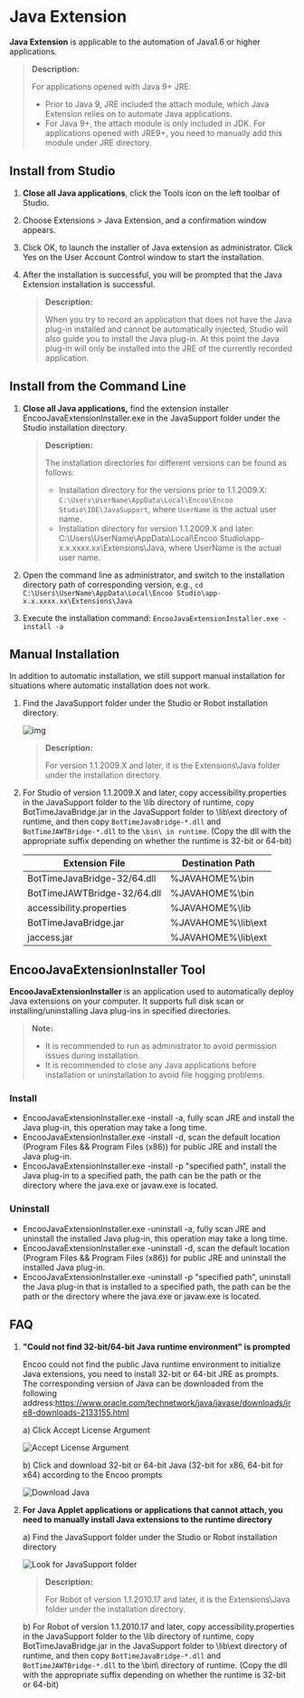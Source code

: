 # Java Extension

**Java Extension** is applicable to the automation of Java1.6 or higher applications.

> **Description:**
> 
> For applications opened with Java 9+ JRE:
> 
> - Prior to Java 9, JRE included the attach module, which Java Extension relies on to automate Java applications.
> - For Java 9+, the attach module is only included in JDK. For applications opened with JRE9+, you need to manually add this module under JRE directory.

## Install from Studio

1. **Close all Java applications**, click the Tools icon on the left toolbar of Studio.

2. Choose Extensions > Java Extension, and a confirmation window appears.

3. Click OK, to launch the installer of Java extension as administrator. Click Yes on the User Account Control window to start the installation.

4. After the installation is successful, you will be prompted that the Java Extension installation is successful.
   
   > **Description:**
   > 
   > When you try to record an application that does not have the Java plug-in installed and cannot be automatically injected, Studio will also guide you to install the Java plug-in. At this point the Java plug-in will only be installed into the JRE of the currently recorded application.

## Install from the Command Line

1. **Close all Java applications,** find the extension installer EncooJavaExtensionInstaller.exe in the JavaSupport folder under the Studio installation directory.
   
   > **Description:**
   > 
   > The installation directories for different versions can be found as follows:
   > 
   > - Installation directory for the versions prior to 1.1.2009.X: `C:\Users\UserName\AppData\Local\Encoo\Encoo Studio\IDE\JavaSupport`, where `UserName` is the actual user name.
   > - Installation directory for version 1.1.2009.X and later: C:\\Users\\UserName\\AppData\\Local\\Encoo Studio\\app-x.x.xxxx.xx\\Extensions\\Java, where UserName is the actual user name.

2. Open the command line as administrator, and switch to the installation directory path of corresponding version, e.g., `cd C:\Users\UserName\AppData\Local\Encoo Studio\app-x.x.xxxx.xx\Extensions\Java`

3. Execute the installation command: `EncooJavaExtensionInstaller.exe -install -a`

## Manual Installation

In addition to automatic installation, we still support manual installation for situations where automatic installation does not work.

1. Find the JavaSupport folder under the Studio or Robot installation directory.
   
   ![img](https://docimages.blob.core.chinacloudapi.cn/images/Amanda/Java/1.png)
   
   > **Description:**
   > 
   > For version 1.1.2009.X and later, it is the Extensions\\Java folder under the installation directory.

2. For Studio of version 1.1.2009.X and later, copy accessibility.properties in the JavaSupport folder to the \\lib directory of runtime, copy BotTimeJavaBridge.jar in the JavaSupport folder to \\lib\\ext directory of runtime, and then copy `BotTimeJavaBridge-*.dll` and `BotTimeJAWTBridge-*.dll` to the `\bin\ in runtime`. (Copy the dll with the appropriate suffix depending on whether the runtime is 32-bit or 64-bit)
   
   | Extension File| Destination Path
   |----------|----------
   | BotTimeJavaBridge-32/64.dll| %JAVAHOME%\\bin
   | BotTimeJAWTBridge-32/64.dll| %JAVAHOME%\\bin
   | accessibility.properties| %JAVAHOME%\\lib
   | BotTimeJavaBridge.jar| %JAVAHOME%\\lib\\ext
   | jaccess.jar| %JAVAHOME%\\lib\\ext



## EncooJavaExtensionInstaller Tool

**EncooJavaExtensionInstaller** is an application used to automatically deploy Java extensions on your computer. It supports full disk scan or installing/uninstalling Java plug-ins in specified directories.

> **Note:**
> 
> - It is recommended to run as administrator to avoid permission issues during installation.
> - It is recommended to close any Java applications before installation or uninstallation to avoid file hogging problems.

### Install

- EncooJavaExtensionInstaller.exe -install -a, fully scan JRE and install the Java plug-in, this operation may take a long time.
- EncooJavaExtensionInstaller.exe -install -d, scan the default location (Program Files \&\& Program Files (x86)) for public JRE and install the Java plug-in.
- EncooJavaExtensionInstaller.exe -install -p "specified path", install the Java plug-in to a specified path, the path can be the path or the directory where the java.exe or javaw.exe is located.

### Uninstall

- EncooJavaExtensionInstaller.exe -uninstall -a, fully scan JRE and uninstall the installed Java plug-in, this operation may take a long time.
- EncooJavaExtensionInstaller.exe -uninstall -d, scan the default location (Program Files \&\& Program Files (x86)) for public JRE and uninstall the installed Java plug-in.
- EncooJavaExtensionInstaller.exe -uninstall -p "specified path", uninstall the Java plug-in that is installed to a specified path, the path can be the path or the directory where the java.exe or javaw.exe is located.

## FAQ

1. **"Could not find 32-bit/64-bit Java runtime environment" is prompted**
   
   Encoo could not find the public Java runtime environment to initialize Java extensions, you need to install 32-bit or 64-bit JRE as prompts. The corresponding version of Java can be downloaded from the following address:<https://www.oracle.com/technetwork/java/javase/downloads/jre8-downloads-2133155.html>
   
   a) Click Accept License Argument
   
   ![Accept License Argument](https://docimages.blob.core.chinacloudapi.cn/images/Studio/Extensions/java-acceptLicenseArguments.png)
   
   b) Click and download 32-bit or 64-bit Java (32-bit for x86, 64-bit for x64) according to the Encoo prompts
   
   ![Download Java](https://docimages.blob.core.chinacloudapi.cn/images/Studio/Extensions/java-downloadJava.png)

2. **For Java Applet applications or applications that cannot attach, you need to manually install Java extensions to the runtime directory**
   
   a) Find the JavaSupport folder under the Studio or Robot installation directory
   
   ![Look for JavaSupport folder](https://docimages.blob.core.chinacloudapi.cn/images/Studio/Extensions/java-javaSupport.png)
   
   > **Description:**
   > 
   > For Robot of version 1.1.2010.17 and later, it is the Extensions\\Java folder under the installation directory.
   
   b) For Robot of version 1.1.2010.17 and later, copy accessibility.properties in the JavaSupport folder to the \\lib directory of runtime, copy BotTimeJavaBridge.jar in the JavaSupport folder to \\lib\\ext directory of runtime, and then copy `BotTimeJavaBridge-*.dll` and `BotTimeJAWTBridge-*.dll` to the \\bin\\ directory of runtime. (Copy the dll with the appropriate suffix depending on whether the runtime is 32-bit or 64-bit)